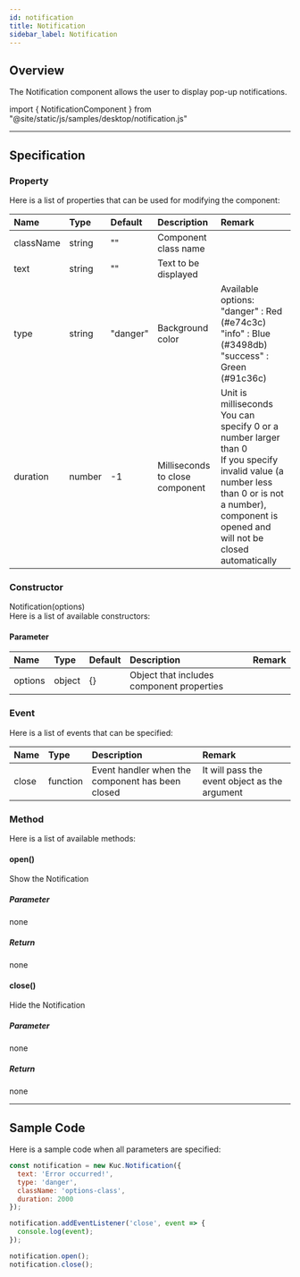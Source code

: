 ```yaml
---
id: notification
title: Notification
sidebar_label: Notification
---
```


## Overview

The Notification component allows the user to display pop-up notifications.

import { NotificationComponent } from "@site/static/js/samples/desktop/notification.js"

<NotificationComponent />

---

## Specification

### Property

Here is a list of properties that can be used for modifying the component:

| Name | Type | Default | Description | Remark |
| :--- | :--- | :--- | :--- | :--- |
| className | string | ""  | Component class name | |
| text | string | ""  | Text to be displayed | |
| type | string | "danger"  | Background color | Available options:<br/>"danger" : Red (#e74c3c)<br/>"info" : Blue (#3498db)<br/>"success" : Green (#91c36c) |
| duration | number | -1  | Milliseconds to close component | Unit is milliseconds<br/>You can specify 0 or a number larger than 0<br/>If you specify invalid value (a number less than 0 or is not a number), component is opened and will not be closed automatically |

### Constructor

Notification(options)<br/>
Here is a list of available constructors:

#### Parameter
| Name | Type | Default | Description | Remark |
| :--- | :--- | :--- | :--- | :--- |
| options | object | {} | Object that includes component properties |  |

### Event

Here is a list of events that can be specified:

| Name | Type | Description | Remark |
| :--- | :--- | :--- | :--- |
| close | function | Event handler when the component has been closed | It will pass the event object as the argument |

### Method

Here is a list of available methods:

#### open()
Show the Notification

##### Parameter
none

##### Return
none

#### close()
Hide the Notification

##### Parameter
none

##### Return
none

---
## Sample Code

Here is a sample code when all parameters are specified:

```javascript
const notification = new Kuc.Notification({
  text: 'Error occurred!',
  type: 'danger',
  className: 'options-class',
  duration: 2000
});

notification.addEventListener('close', event => {
  console.log(event);
});

notification.open();
notification.close();
```
